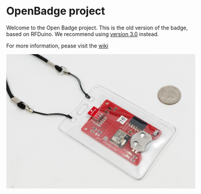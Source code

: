OpenBadge project
=================

Welcome to the Open Badge project. This is the old version of the badge, based on RFDuino. We 
recommend using [version 3.0](https://github.com/HumanDynamics/openbadge) instead.

For more information, pease visit the [wiki](https://github.com/HumanDynamics/openbadge-rfduino/wiki)

![Badge](/images/v2_badge.jpg?raw=true "Open Badge")
